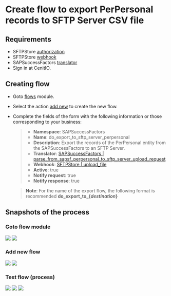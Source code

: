 # Create flow to export PerPersonal records to SFTP Server CSV file

## Requirements

* SFTPStore [authorization](authorizations/sftp-store.md)
* SFTPStore [webhook](webhooks/sftp-store-upload-file.md)
* SAPSuccessFactors [translator](translators/parse_from_sapsf_perpersonal_to_sftp_server_upload_request.md)
* Sign in at CenitIO.[<i class="fa fa-external-link" aria-hidden="true"></i>](https://cenit.io/users/sign_in)

## Creating flow

* Goto [flows](https://cenit.io/flow) module.
* Select the action [add new](https://cenit.io/flow/new) to create the new flow.
* Complete the fields of the form with the following information or those corresponding to your business:

    >- **Namespace**: SAPSuccessFactors
    >- **Name**: do_export_to_sftp_server_perpersonal
    >- **Description**: Export the records of the PerPersonal entity from the SAPSuccessFactors to an SFTP Server.
    >- **Translator**: [SAPSuccessFactors | parse_from_sapsf_perpersonal_to_sftp_server_upload_request](translators/parse_from_sapsf_perpersonal_to_sftp_server_upload_request.md)
    >- **Webhook**: [SFTPStore | upload_file](webhooks/sftp-store-upload-file.md)
    >- **Active**: true
    >- **Notify request**: true
    >- **Notify response**: true

    > **Note**: For the name of the export flow, the following format is recommended **do_export_to_\{*destination*\}**

## Snapshots of the process

### Goto flow module

   ![](/assets/snapshots/sftp-store-flow/snapshots-001.png)
   ![](/assets/snapshots/sftp-store-flow/snapshots-002.png)
    
### Add new flow

   ![](assets/snapshots/sftp-store-flow/snapshots-003.png)
   ![](assets/snapshots/sftp-store-flow/snapshots-004.png)
   
### Test flow (process)

   ![](assets/snapshots/sftp-store-flow/snapshots-005.png)
   ![](assets/snapshots/sftp-store-flow/snapshots-006.png)
   ![](assets/snapshots/sftp-store-flow/snapshots-007.png)
